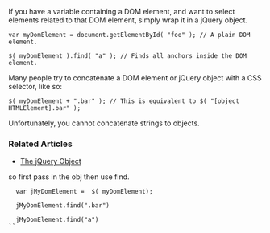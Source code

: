 <script>{
	"title": "How do I select elements when I already have a DOM element?"
}</script>

If you have a variable containing a DOM element, and want to select elements related to that DOM element, simply wrap it in a jQuery object.

```
var myDomElement = document.getElementById( "foo" ); // A plain DOM element.

$( myDomElement ).find( "a" ); // Finds all anchors inside the DOM element.
```

Many people try to concatenate a DOM element or jQuery object with a CSS selector, like so:

```
$( myDomElement + ".bar" ); // This is equivalent to $( "[object HTMLElement].bar" );
```

Unfortunately, you cannot concatenate strings to objects.

### Related Articles

* [The jQuery Object](/using-jquery-core/jquery-object/)

so first pass in the obj then use find.

```
  var jMyDomElement =  $( myDomElement);
  
  jMyDomElement.find(".bar")
  
  jMyDomElement.find("a")
``
